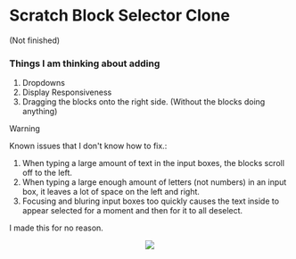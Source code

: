 # Scratch Block Selector Clone
(Not finished)

### Things I am thinking about adding
  1. Dropdowns
  2. Display Responsiveness
  3. Dragging the blocks onto the right side. (Without the blocks doing anything)

> [!WARNING]
> Known issues that I don't know how to fix.:
> 1. When typing a large amount of text in the input boxes, the blocks scroll off to the left.
> 2. When typing a large enough amount of letters (not numbers) in an input box, it leaves a lot of space on the left and right.
> 3. Focusing and bluring input boxes too quickly causes the text inside to appear selected for a moment and then for it to all deselect.

I made this for no reason.
<p align="center">
  <img src="https://github.com/user-attachments/assets/153ab364-3bf8-43b6-8c20-c6ac882d30a6" />
</p>
